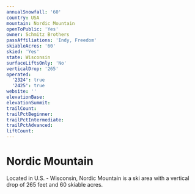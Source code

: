 ```yaml
---
annualSnowfall: '60'
country: USA
mountain: Nordic Mountain
openToPublic: 'Yes'
owner: Schmitz Brothers
passAffiliations: 'Indy, Freedom'
skiableAcres: '60'
skied: 'Yes'
state: Wisconsin
surfaceLiftsOnly: 'No'
verticalDrop: '265'
operated:
  '2324': true
  '2425': true
website: ''
elevationBase:
elevationSummit:
trailCount:
trailPctBeginner:
trailPctIntermediate:
trailPctAdvanced:
liftCount:
---
```



# Nordic Mountain

Located in U.S. - Wisconsin, Nordic Mountain is a ski area with a vertical drop of 265 feet and 60 skiable acres.
